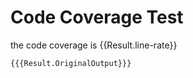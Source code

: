# Code Coverage Test

the code coverage is {{Result.line-rate}}

```xml
{{{Result.OriginalOutput}}}
```
